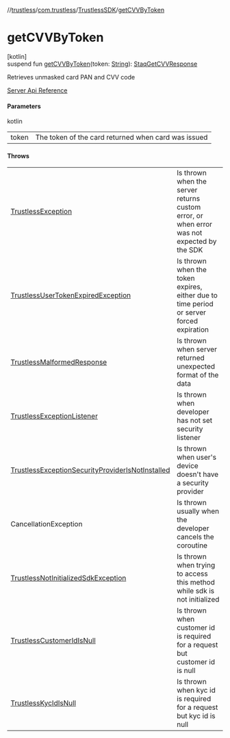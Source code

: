 //[trustless](../../../index.md)/[com.trustless](../index.md)/[TrustlessSDK](index.md)/[getCVVByToken](get-c-v-v-by-token.md)

# getCVVByToken

[kotlin]\
suspend fun [getCVVByToken](get-c-v-v-by-token.md)(token: [String](https://kotlinlang.org/api/latest/jvm/stdlib/kotlin/-string/index.html)): [StaqGetCVVResponse](../../com.trustless.requests.cards/-staq-get-c-v-v-response/index.md)

Retrieves unmasked card PAN and CVV code

[Server Api Reference](https://developer.staq.io/docs/apis/cards#/Cards/Get%20PAN%2FCVV)

#### Parameters

kotlin

| | |
|---|---|
| token | The token of the card returned when card was issued |

#### Throws

| | |
|---|---|
| [TrustlessException](../../com.trustless.exceptions/-trustless-exception/index.md) | Is thrown when the server returns custom error, or when error was not expected by the SDK |
| [TrustlessUserTokenExpiredException](../../com.trustless.exceptions/-trustless-user-token-expired-exception/index.md) | Is thrown when the token expires, either due to time period or server forced expiration |
| [TrustlessMalformedResponse](../../com.trustless.exceptions/-trustless-malformed-response/index.md) | Is thrown when server returned unexpected format of the data |
| [TrustlessExceptionListener](../../com.trustless.exceptions/-trustless-exception-listener/index.md) | Is thrown when developer has not set security listener |
| [TrustlessExceptionSecurityProviderIsNotInstalled](../../com.trustless.exceptions/-trustless-exception-security-provider-is-not-installed/index.md) | Is thrown when user's device doesn't have a security provider |
| CancellationException | Is thrown usually when the developer cancels the coroutine |
| [TrustlessNotInitializedSdkException](../../com.trustless.exceptions/-trustless-not-initialized-sdk-exception/index.md) | Is thrown when trying to access this method while sdk is not initialized |
| [TrustlessCustomerIdIsNull](../../com.trustless.exceptions/-trustless-customer-id-is-null/index.md) | Is thrown when customer id is required for a request but customer id is null |
| [TrustlessKycIdIsNull](../../com.trustless.exceptions/-trustless-kyc-id-is-null/index.md) | Is thrown when kyc id is required for a request but kyc id is null |
